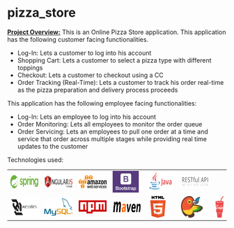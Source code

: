 # pizza_store

<strong><u>Project Overview:</u></strong>
This is an Online Pizza Store application. This application has the following customer facing functionalities.
<ul>
	<li>Log-In: Lets a customer to log into his account</li>
	<li>Shopping Cart: Lets a customer to select a pizza type with different toppings</li>
	<li>Checkout: Lets a customer to checkout using a CC</li>
	<li>Order Tracking (Real-Time): Lets a customer to track his order real-time as the pizza preparation and delivery process proceeds</li>
</ul>

This application has the following employee facing functionalities:
<ul>
	<li>Log-In: Lets an employee to log into his account</li>
	<li>Order Monitoring: Lets all employees to monitor the order queue</li>
	<li>Order Servicing: Lets an employees to pull one order at a time and service that order across multiple stages while providing real time updates to the customer</li>
</ul>

Technologies used:
<table>
	<tr>
		<td><img src="./demo_images/spring-boot.png" width="100" height="30"/></td>
		<td><img src="./demo_images/angular_js.png" width="100" height="30"/></td>
		<td><img src="./demo_images/aws.png" width="100" height="30"/></td>
		<td><img src="./demo_images/bootstrap.png" width="60" height="50"/></td>
		<td><img src="./demo_images/java.jpg" width="100" height="50"/></td>
		<td><img src="./demo_images/restful_api.jpg" width="100" height="30"/></td>
	</tr>
	<tr>
		<td><img src="./demo_images/websockets.png" width="100" height="50"/></td>
		<td><img src="./demo_images/mysql.png" width="100" height="40"/></td>
		<td><img src="./demo_images/npm.png" width="100" height="30"/></td>
		<td><img src="./demo_images/maven.png" width="100" height="30"/></td>
		<td><img src="./demo_images/html.png" width="50" height="50"/></td>
		<td><img src="./demo_images/bower-logo.png" width="50" height="50"/></td>
		<td><img src="./demo_images/gulp.png" width="30" height="50"/></td>
	</tr>
</table>
